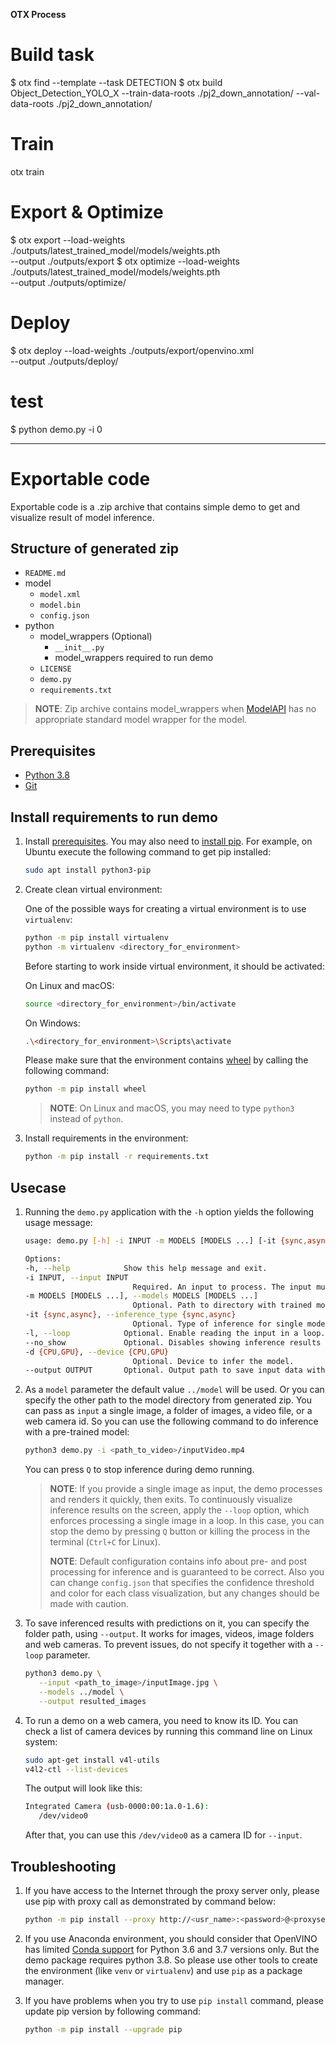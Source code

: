 **OTX Process**
# Build task

$ otx find --template --task DETECTION
$ otx build Object_Detection_YOLO_X 
--train-data-roots ./pj2_down_annotation/ 
--val-data-roots ./pj2_down_annotation/

# Train

otx train

# Export & Optimize

$ otx export --load-weights ./outputs/latest_trained_model/models/weights.pth \
--output ./outputs/export
$ otx optimize --load-weights ./outputs/latest_trained_model/models/weights.pth \
--output ./outputs/optimize/

# Deploy

$ otx deploy --load-weights ./outputs/export/openvino.xml \
--output ./outputs/deploy/

# test
$ python demo.py -i 0

--------------------------------------------------------------------------------------------------------

# Exportable code

Exportable code is a .zip archive that contains simple demo to get and visualize result of model inference.

## Structure of generated zip

- `README.md`
- model
  - `model.xml`
  - `model.bin`
  - `config.json`
- python
  - model_wrappers (Optional)
    - `__init__.py`
    - model_wrappers required to run demo
  - `LICENSE`
  - `demo.py`
  - `requirements.txt`

> **NOTE**: Zip archive contains model_wrappers when [ModelAPI](https://github.com/openvinotoolkit/model_api) has no appropriate standard model wrapper for the model.

## Prerequisites

- [Python 3.8](https://www.python.org/downloads/)
- [Git](https://git-scm.com/)

## Install requirements to run demo

1. Install [prerequisites](#prerequisites). You may also need to [install pip](https://pip.pypa.io/en/stable/installation/). For example, on Ubuntu execute the following command to get pip installed:

   ```bash
   sudo apt install python3-pip
   ```

1. Create clean virtual environment:

   One of the possible ways for creating a virtual environment is to use `virtualenv`:

   ```bash
   python -m pip install virtualenv
   python -m virtualenv <directory_for_environment>
   ```

   Before starting to work inside virtual environment, it should be activated:

   On Linux and macOS:

   ```bash
   source <directory_for_environment>/bin/activate
   ```

   On Windows:

   ```bash
   .\<directory_for_environment>\Scripts\activate
   ```

   Please make sure that the environment contains [wheel](https://pypi.org/project/wheel/) by calling the following command:

   ```bash
   python -m pip install wheel
   ```

   > **NOTE**: On Linux and macOS, you may need to type `python3` instead of `python`.

1. Install requirements in the environment:

   ```bash
   python -m pip install -r requirements.txt
   ```

## Usecase

1. Running the `demo.py` application with the `-h` option yields the following usage message:

   ```bash
   usage: demo.py [-h] -i INPUT -m MODELS [MODELS ...] [-it {sync,async}] [-l] [--no_show] [-d {CPU,GPU}] [--output OUTPUT]

   Options:
   -h, --help            Show this help message and exit.
   -i INPUT, --input INPUT
                           Required. An input to process. The input must be a single image, a folder of images, video file or camera id.
   -m MODELS [MODELS ...], --models MODELS [MODELS ...]
                           Optional. Path to directory with trained model and configuration file. If you provide several models you will start the task chain pipeline with the provided models in the order in which they were specified. Default value points to deployed model folder '../model'.
   -it {sync,async}, --inference_type {sync,async}
                           Optional. Type of inference for single model.
   -l, --loop            Optional. Enable reading the input in a loop.
   --no_show             Optional. Disables showing inference results on UI.
   -d {CPU,GPU}, --device {CPU,GPU}
                           Optional. Device to infer the model.
   --output OUTPUT       Optional. Output path to save input data with predictions.
   ```

2. As a `model` parameter the default value `../model` will be used. Or you can specify the other path to the model directory from generated zip. You can pass as `input` a single image, a folder of images, a video file, or a web camera id. So you can use the following command to do inference with a pre-trained model:

   ```bash
   python3 demo.py -i <path_to_video>/inputVideo.mp4
   ```

   You can press `Q` to stop inference during demo running.

   > **NOTE**: If you provide a single image as input, the demo processes and renders it quickly, then exits. To continuously
   > visualize inference results on the screen, apply the `--loop` option, which enforces processing a single image in a loop.
   > In this case, you can stop the demo by pressing `Q` button or killing the process in the terminal (`Ctrl+C` for Linux).
   >
   > **NOTE**: Default configuration contains info about pre- and post processing for inference and is guaranteed to be correct.
   > Also you can change `config.json` that specifies the confidence threshold and color for each class visualization, but any
   > changes should be made with caution.

3. To save inferenced results with predictions on it, you can specify the folder path, using `--output`.
   It works for images, videos, image folders and web cameras. To prevent issues, do not specify it together with a `--loop` parameter.

   ```bash
   python3 demo.py \
      --input <path_to_image>/inputImage.jpg \
      --models ../model \
      --output resulted_images
   ```

4. To run a demo on a web camera, you need to know its ID.
   You can check a list of camera devices by running this command line on Linux system:

   ```bash
   sudo apt-get install v4l-utils
   v4l2-ctl --list-devices
   ```

   The output will look like this:

   ```bash
   Integrated Camera (usb-0000:00:1a.0-1.6):
      /dev/video0
   ```

   After that, you can use this `/dev/video0` as a camera ID for `--input`.

## Troubleshooting

1. If you have access to the Internet through the proxy server only, please use pip with proxy call as demonstrated by command below:

   ```bash
   python -m pip install --proxy http://<usr_name>:<password>@<proxyserver_name>:<port#> <pkg_name>
   ```

1. If you use Anaconda environment, you should consider that OpenVINO has limited [Conda support](https://docs.openvino.ai/2021.4/openvino_docs_install_guides_installing_openvino_conda.html) for Python 3.6 and 3.7 versions only. But the demo package requires python 3.8. So please use other tools to create the environment (like `venv` or `virtualenv`) and use `pip` as a package manager.

1. If you have problems when you try to use `pip install` command, please update pip version by following command:

   ```bash
   python -m pip install --upgrade pip
   ```
